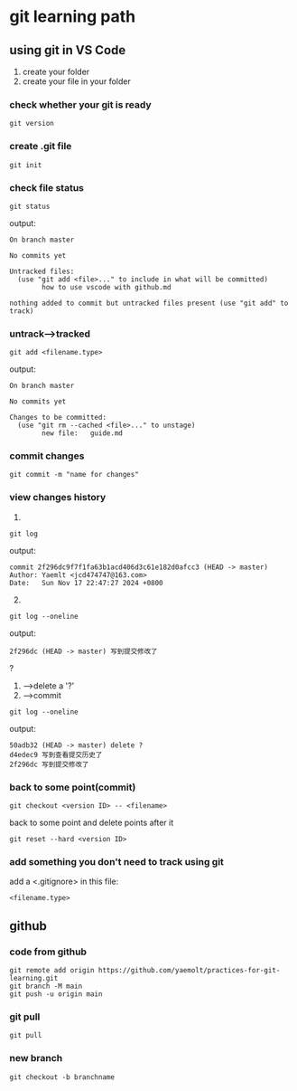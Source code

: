 # git learning path

## using git in VS Code

1. create your folder
2. create your file in your folder

### check whether your git is ready
```
git version
```

### create .git file
```
git init
```

### check file status
```
git status
```

output:

```
On branch master

No commits yet

Untracked files:
  (use "git add <file>..." to include in what will be committed)
        how to use vscode with github.md

nothing added to commit but untracked files present (use "git add" to track)
```

### untrack-->tracked
```
git add <filename.type>
```

output:

```
On branch master

No commits yet

Changes to be committed:
  (use "git rm --cached <file>..." to unstage)
        new file:   guide.md
```

### commit changes
```
git commit -m "name for changes"
```

### view changes history

1.
```
git log 
```

output:

```
commit 2f296dc9f7f1fa63b1acd406d3c61e182d0afcc3 (HEAD -> master)
Author: Yaemlt <jcd474747@163.com>
Date:   Sun Nov 17 22:47:27 2024 +0800
```

2.
```
git log --oneline
```

output:

```
2f296dc (HEAD -> master) 写到提交修改了
```

?

1. -->delete a '?'
2. -->commit

```
git log --oneline
```

output:

```
50adb32 (HEAD -> master) delete ?
d4edec9 写到查看提交历史了
2f296dc 写到提交修改了
```

### back to some point(commit)
```
git checkout <version ID> -- <filename>
```

back to some point and delete points after it
```
git reset --hard <version ID>
```

### add something you don't need to track using git

add a <.gitignore>
in this file:
```
<filename.type>
```

## github

### code from github
```
git remote add origin https://github.com/yaemolt/practices-for-git-learning.git
git branch -M main
git push -u origin main
```

### git pull


```
git pull
```

### new branch
```
git checkout -b branchname
```